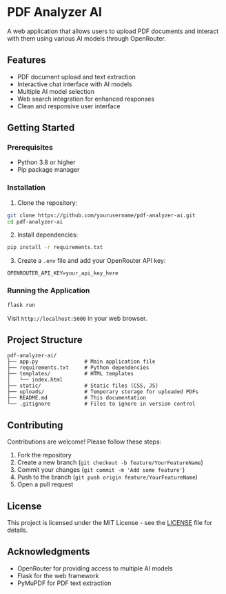 # PDF Analyzer AI

A web application that allows users to upload PDF documents and interact with them using various AI models through OpenRouter.

## Features

- PDF document upload and text extraction
- Interactive chat interface with AI models
- Multiple AI model selection
- Web search integration for enhanced responses
- Clean and responsive user interface

## Getting Started

### Prerequisites

- Python 3.8 or higher
- Pip package manager

### Installation

1. Clone the repository:
```bash
git clone https://github.com/yourusername/pdf-analyzer-ai.git
cd pdf-analyzer-ai
```

2. Install dependencies:
```bash
pip install -r requirements.txt
```

3. Create a `.env` file and add your OpenRouter API key:
```
OPENROUTER_API_KEY=your_api_key_here
```

### Running the Application

```bash
flask run
```

Visit `http://localhost:5000` in your web browser.

## Project Structure

```
pdf-analyzer-ai/
├── app.py               # Main application file
├── requirements.txt     # Python dependencies
├── templates/           # HTML templates
│   └── index.html
├── static/              # Static files (CSS, JS)
├── uploads/             # Temporary storage for uploaded PDFs
├── README.md            # This documentation
└── .gitignore           # Files to ignore in version control
```

## Contributing

Contributions are welcome! Please follow these steps:

1. Fork the repository
2. Create a new branch (`git checkout -b feature/YourFeatureName`)
3. Commit your changes (`git commit -m 'Add some feature'`)
4. Push to the branch (`git push origin feature/YourFeatureName`)
5. Open a pull request

## License

This project is licensed under the MIT License - see the [LICENSE](LICENSE) file for details.

## Acknowledgments

- OpenRouter for providing access to multiple AI models
- Flask for the web framework
- PyMuPDF for PDF text extraction
